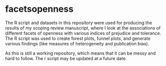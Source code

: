 # facetsopenness
The R script and datasets in this repository were used for producing the results of my scoping review manuscript, where I look at the associations of different facets of openness with various indices of prejudice and tolerance. The R script was used to create forest plots, funnel plots, and generate various findings (like measures of heterogeneity and publication bias).

As this is still a working repository, which means that it can be messy and hard to follow. The r script may be updated at a future date. 
